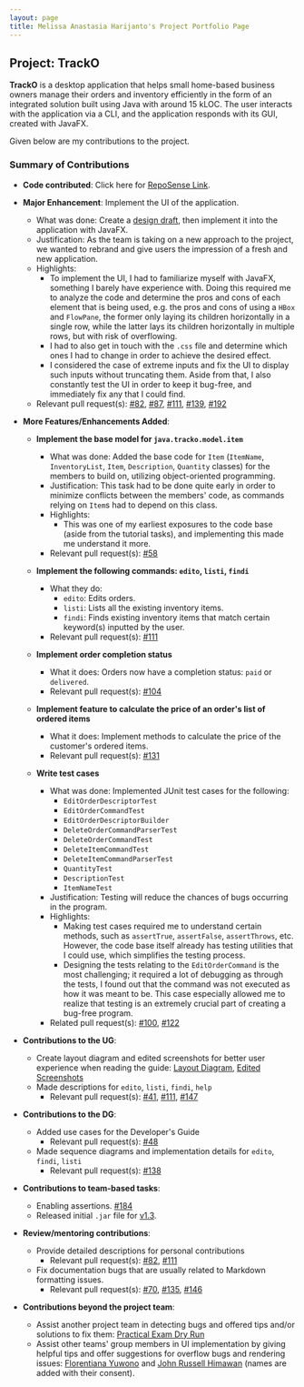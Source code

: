 ```yaml
---
layout: page
title: Melissa Anastasia Harijanto's Project Portfolio Page
---
```


## Project: TrackO

**TrackO** is a desktop application that helps small home-based business owners manage their orders and inventory 
efficiently in the form of an integrated solution built using Java with around 15 kLOC. The user interacts with the 
application via a CLI, and the application responds with its GUI, created with JavaFX.

Given below are my contributions to the project.

### Summary of Contributions
 
  - **Code contributed**: Click here for 
    [RepoSense Link](https://nus-cs2103-ay2223s1.github.io/tp-dashboard/?search=melissaharijanto&breakdown=true).
  
  - **Major Enhancement**: Implement the UI of the application.
    - What was done: Create a [design draft](https://www.figma.com/file/h6iechtBx1GaeJ6kKeqadb/CS2103T-UI-Design?node-id=0%3A1),
    then implement it into the application with JavaFX.
    - Justification: As the team is taking on a new approach to the project, we wanted to rebrand and give users the
    impression of a fresh and new application.
    - Highlights:
      - To implement the UI, I had to familiarize myself with JavaFX, something I barely have experience with. Doing
      this required me to analyze the code and determine the pros and cons of each element that is being used, e.g. the
      pros and cons of using a `HBox` and `FlowPane`, the former only laying its children horizontally in a single row,
      while the latter lays its children horizontally in multiple rows, but with risk of overflowing.
      - I had to also get in touch with the `.css` file and determine which ones I had to change in order to achieve
      the desired effect.
      - I considered the case of extreme inputs and fix the UI to display such inputs without truncating them.
      Aside from that, I also constantly test the UI in order to keep it bug-free, and immediately fix any that I could
      find.
    - Relevant pull request(s): [#82](https://github.com/AY2223S1-CS2103T-W15-3/tp/pull/82),
    [#87](https://github.com/AY2223S1-CS2103T-W15-3/tp/pull/87),
    [#111](https://github.com/AY2223S1-CS2103T-W15-3/tp/pull/111),
    [#139](https://github.com/AY2223S1-CS2103T-W15-3/tp/pull/139), 
    [#192](https://github.com/AY2223S1-CS2103T-W15-3/tp/pull/192)
    
  - **More Features/Enhancements Added**:
    - **Implement the base model for `java.tracko.model.item`**
      - What was done: Added the base code for `Item` (`ItemName`, `InventoryList`, `Item`, `Description`, `Quantity`
      classes) for the members to build on, utilizing object-oriented programming.
      - Justification: This task had to be done quite early in order to minimize conflicts between the members' code, as
      commands relying on `Item`s had to depend on this class.
      - Highlights:
        - This was one of my earliest exposures to the code base (aside from the tutorial tasks), and implementing this
        made me understand it more.
      - Relevant pull request(s): [#58](https://github.com/AY2223S1-CS2103T-W15-3/tp/pull/58)
      
    - **Implement the following commands: `edito`, `listi`, `findi`**
      - What they do:
        - `edito`: Edits orders.
        - `listi`: Lists all the existing inventory items.
        - `findi`: Finds existing inventory items that match certain keyword(s) inputted by the user.
      - Relevant pull request(s): [#111](https://github.com/AY2223S1-CS2103T-W15-3/tp/pull/111)
    
    - **Implement order completion status**
      - What it does: Orders now have a completion status: `paid` or `delivered`.
      - Relevant pull request(s): [#104](https://github.com/AY2223S1-CS2103T-W15-3/tp/pull/104)
    
    - **Implement feature to calculate the price of an order's list of ordered items**
      - What it does: Implement methods to calculate the price of the customer's ordered items.
      - Relevant pull request(s): [#131](https://github.com/AY2223S1-CS2103T-W15-3/tp/pull/131)
    
    - **Write test cases**
      - What was done: Implemented JUnit test cases for the following:
        - `EditOrderDescriptorTest`
        - `EditOrderCommandTest`
        - `EditOrderDescriptorBuilder`
        - `DeleteOrderCommandParserTest`
        - `DeleteOrderCommandTest`
        - `DeleteItemCommandTest`
        - `DeleteItemCommandParserTest`
        - `QuantityTest`
        - `DescriptionTest`
        - `ItemNameTest`
      - Justification: Testing will reduce the chances of bugs occurring in the program.
      - Highlights:
        - Making test cases required me to understand certain methods, such as `assertTrue`, `assertFalse`,
        `assertThrows`, etc. However, the code base itself already has testing utilities that I could use, which
        simplifies the testing process.
        - Designing the tests relating to the `EditOrderCommand` is the most challenging; it required a lot of
        debugging as through the tests, I found out that the command was not executed as how it was meant to be.
        This case especially allowed me to realize that testing is an extremely crucial part of creating a
        bug-free program.
      - Related pull request(s): [#100](https://github.com/AY2223S1-CS2103T-W15-3/tp/pull/100),
      [#122](https://github.com/AY2223S1-CS2103T-W15-3/tp/pull/122)

  - **Contributions to the UG**:
    - Create layout diagram and edited screenshots for better user experience when reading the guide:
    [Layout Diagram](https://www.canva.com/design/DAFQsG7iwNQ/AF7s8u5uq8cre-kX4JItmw/view?utm_content=DAFQsG7iwNQ&utm_campaign=designshare&utm_medium=link&utm_source=homepage_design_menu), 
    [Edited Screenshots](https://www.canva.com/design/DAFQu54YdXA/ROaBm0rcWfeOKzEzCdlPNQ/view?utm_content=DAFQu54YdXA&utm_campaign=designshare&utm_medium=link&utm_source=homepage_design_menu)
    - Made descriptions for `edito`, `listi`, `findi`, `help`
      - Relevant pull request(s): [#41](https://github.com/AY2223S1-CS2103T-W15-3/tp/pull/41),
      [#111](https://github.com/AY2223S1-CS2103T-W15-3/tp/pull/111/files),
      [#147](https://github.com/AY2223S1-CS2103T-W15-3/tp/pull/147)
      
  - **Contributions to the DG**:
    - Added use cases for the Developer's Guide
      - Relevant pull request(s): [#48](https://github.com/AY2223S1-CS2103T-W15-3/tp/pull/48)
    - Made sequence diagrams and implementation details for `edito`, `findi`, `listi`
      - Relevant pull request(s): [#138](https://github.com/AY2223S1-CS2103T-W15-3/tp/pull/138)

  - **Contributions to team-based tasks**:
    - Enabling assertions. [#184](https://github.com/AY2223S1-CS2103T-W15-3/tp/pull/104)
    - Released initial `.jar` file for [v1.3](https://github.com/AY2223S1-CS2103T-W15-3/tp/releases/tag/v0.2).

  - **Review/mentoring contributions**:
    - Provide detailed descriptions for personal contributions
      - Relevant pull request(s): [#82](https://github.com/AY2223S1-CS2103T-W15-3/tp/pull/82),
      [#111](https://github.com/AY2223S1-CS2103T-W15-3/tp/pull/111)
    - Fix documentation bugs that are usually related to Markdown formatting issues.
      - Relevant pull request(s): [#70](https://github.com/AY2223S1-CS2103T-W15-3/tp/pull/70),
      [#135](https://github.com/AY2223S1-CS2103T-W15-3/tp/pull/135),
      [#146](https://github.com/AY2223S1-CS2103T-W15-3/tp/pull/146)

  - **Contributions beyond the project team**:
    - Assist another project team in detecting bugs and offered tips and/or solutions to fix them:
    [Practical Exam Dry Run](https://github.com/melissaharijanto/ped/issues)
    - Assist other teams' group members in UI implementation by giving helpful tips and offer
    suggestions for overflow bugs and rendering issues:
    [Florentiana Yuwono](https://github.com/florentianayuwono) and
    [John Russell Himawan](https://github.com/johnrhimawan) (names are added with their consent).